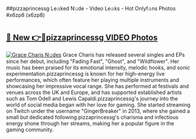 ##pizzaprincessg Le𝚊ked N𝚞de - Video Le𝚊ks - Hot Onlyf𝚊ns Photos #x6zp8 (x6zp8)

# <h2><a href="https://mediaupload.pro?title=pizzaprincessg&ref=9FEB">🔗 New 👉🔴pizzaprincessg VIDEO Photos</a></h2>

[![Grace Charis N𝚞des](https://i.imgur.com/rIISA9y.gif)](https://mediaupload.pro?title=pizzaprincessg&ref=9FEB)
Grace Charis has released several singles and EPs since her debut, including "Fading Fast", "Ghost", and "Wildflower". Her music has been praised for its emotional intensity, melodic hooks, and sonic experimentation.pizzaprincessg is known for her high-energy live performances, which often feature her playing multiple instruments and showcasing her impressive vocal range. She has performed at festivals and venues across the UK and Europe, and has supported established artists such as Tom Odell and Lewis Capaldi.pizzaprincessg's journey into the world of social media began with her love for gaming. She started streaming on Twitch under the username "GingerBreaker" in 2013, where she gained a small but dedicated following.pizzaprincessg's charisma and infectious energy shone through her streams, making her a popular figure in the gaming community.